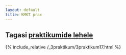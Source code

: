 ```yaml
---
layout: default
title: KMKT prax
---
```

Tagasi [praktikumide lehele](praktikumid)
---
{% include_relative /_3praktikum/3praktikum17.html %}
